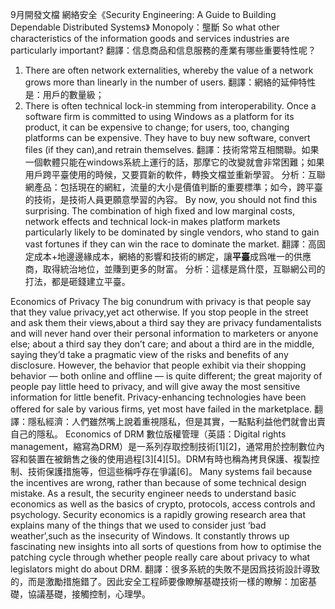 9月開發文檔
網絡安全《Security Engineering: A Guide to Building Dependable Distributed Systems》
Monopoly：壟斷
So what other characteristics of the information goods and services industries are particularly important?
翻譯：信息商品和信息服務的產業有哪些重要特性呢？
1. There are often network externalities, whereby the value of a network grows more than linearly in the number of users. 
翻譯：網絡的延伸特性是：用戶的數量級；
2. There is often technical lock-in stemming from interoperability. Once a software firm is committed to using Windows as a platform for its product, it can be expensive to change; for users, too, changing platforms can be expensive. They have to buy new software, convert files (if they can),and retrain themselves.
翻譯：技術常常互相關聯。如果一個軟體只能在windows系統上運行的話，那摩它的改變就會非常困難；如果用戶跨平臺使用的時候，又要買新的軟件，轉換文檔並重新學習。
分析：互聯網產品：包括現在的網紅，流量的大小是價值判斷的重要標準；如今，跨平臺的技術，是技術人員更願意學習的內容。
By now, you should not find this surprising. The combination of high fixed and low marginal costs, network effects and technical lock-in makes platform markets particularly likely to be dominated by single vendors, who stand to gain vast fortunes if they can win the race to dominate the market.
翻譯：高固定成本+地邊邊緣成本，網絡的影響和技術的綁定，讓**平臺**成爲唯一的供應商，取得統治地位，並賺到更多的財富。
分析：這樣是爲什麼，互聯網公司的打法，都是砸錢建立平臺。

 Economics of Privacy
The big conundrum with privacy is that people say that they value privacy,yet act otherwise. If you stop people in the street and ask them their views,about a third say they are privacy fundamentalists and will never hand over their personal information to marketers or anyone else; about a third say they
don’t care; and about a third are in the middle, saying they’d take a pragmatic view of the risks and benefits of any disclosure. However, the behavior that people exhibit via their shopping behavior — both online and offline — is quite different; the great majority of people pay little heed to privacy, and will give away the most sensitive information for little benefit. Privacy-enhancing technologies have been offered for sale by various firms, yet most have failed in the marketplace.
翻譯：隱私經濟：人們雖然嘴上說着重視隱私，但是其實，一點點利益他們就會出賣自己的隱私。
Economics of DRM
數位版權管理（英語：Digital rights management，縮寫為DRM）是一系列存取控制技術[1][2]，通常用於控制數位內容和裝置在被銷售之後的使用過程[3][4][5]。DRM有時也稱為拷貝保護、複製控制、技術保護措施等，但這些稱呼存在爭議[6]。
Many systems fail because the incentives are wrong, rather than because of some technical design mistake. As a result, the security engineer needs to understand basic economics as well as the basics of crypto, protocols, access controls and psychology. Security economics is a rapidly growing research area that explains many of the things that we used to consider just ‘bad weather’,such as the insecurity of Windows. It constantly throws up fascinating new insights into all sorts of questions from how to optimise the patching cycle through whether people really care about privacy to what legislators might do about DRM.
翻譯：很多系統的失敗不是因爲技術設計導致的，而是激勵措施錯了。因此安全工程師要像瞭解基礎技術一樣的瞭解：加密基礎，協議基礎，接觸控制，心理學。
